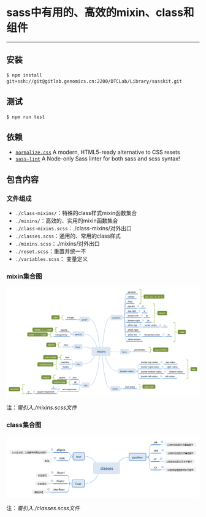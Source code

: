 
# sass中有用的、高效的mixin、class和组件

---

## 安装

```shell
$ npm install git+ssh://git@gitlab.genomics.cn:2200/DTCLab/Library/sasskit.git
```

## 测试

```shell
$ npm run test
```

## 依赖

- [`normalize.css`](http://necolas.github.io/normalize.css/) A modern, HTML5-ready alternative to CSS resets
- [`sass-lint`](https://github.com/sasstools/sass-lint) A Node-only Sass linter for both sass and scss syntax!


## 包含内容


### 文件组成

- `./class-mixins/`：特殊的class样式mixin函数集合
- `./mixins/`：高效的、实用的mixin函数集合
- `./class-mixins.scss`：./class-mixins/对外出口
- `./classes.scss`：通用的、常用的class样式
- `./mixins.scss`：./mixins/对外出口
- `./reset.scss`：重置并统一不
- `./variables.scss`： 变量定义


### mixin集合图

![](./docs/images/mixins.png)

注：*需引入./mixins.scss文件*


### class集合图

![](./docs/images/classes.png)

注：*需引入./classes.scss文件*
